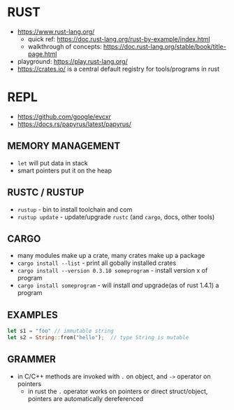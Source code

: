 # RUST
- https://www.rust-lang.org/
    - quick ref: https://doc.rust-lang.org/rust-by-example/index.html
    - walkthrough of concepts: https://doc.rust-lang.org/stable/book/title-page.html
- playground: https://play.rust-lang.org/
- https://crates.io/ is a central default registry for tools/programs in rust

# REPL
- https://github.com/google/evcxr
- https://docs.rs/papyrus/latest/papyrus/

## MEMORY MANAGEMENT
- `let` will put data in stack
- smart pointers put it on the heap

## RUSTC / RUSTUP
- `rustup` - bin to install toolchain and com
- `rustup update` - update/upgrade `rustc` (and `cargo`, docs, other tools)

## CARGO
- many modules make up a crate, many crates make up a package
- `cargo install --list` - print all gobally installed crates
- `cargo install --version 0.3.10 someprogram` - install version x of program
- `cargo install someprogram` - will install _and_ upgrade(as of rust 1.4.1) a program

## EXAMPLES
```rust
let s1 = "foo" // immutable string
let s2 = String::from("hello");  // type String is mutable
```

## GRAMMER
- in C/C++ methods are invoked with `.` on object, and `->` operator on pointers
    - in rust the `.` operator works on pointers or direct struct/object, pointers are automatically dereferenced
